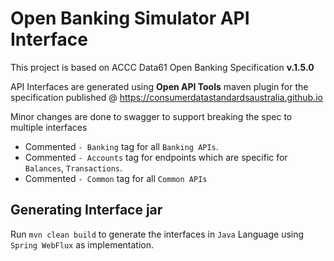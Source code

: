 # Open Banking Simulator API Interface

This project is based on ACCC Data61 Open Banking Specification __v.1.5.0__

API Interfaces are generated using __Open API Tools__ maven plugin for the specification published @ https://consumerdatastandardsaustralia.github.io

Minor changes are done to swagger to support breaking the spec to multiple interfaces

* Commented `- Banking` tag for all `Banking APIs`.
* Commented `- Accounts` tag for endpoints which are specific for `Balances`, `Transactions`.
* Commented `- Common` tag for all `Common APIs`

## Generating Interface jar

Run `mvn clean build` to generate the interfaces in `Java` Language using `Spring WebFlux` as implementation.